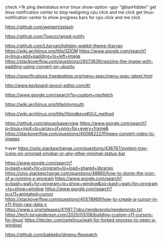 check >1k ping dwmstatus error
tmux show-option -gqv "@barHidden"
get linux-notification center to stop realigning cpu click and me click
get linux-notification center to show progress bars for cpu click and me click

https://github.com/weigert/splash

https://github.com/Toqozz/wired-notify

https://github.com/Litarvan/lightdm-webkit-theme-litarvan
https://wiki.archlinux.org/title/SDDM
https://www.google.com/search?q=linux+add+padding+to+left+image
https://stackoverflow.com/questions/29073639/resizing-the-image-with-padding-using-convert-on-ubuntu

https://specifications.freedesktop.org/menu-spec/menu-spec-latest.html

http://www.keyboard-layout-editor.com/#/

https://www.google.com/search?q=custom+neofetch

https://wiki.archlinux.org/title/plymouth

https://wiki.archlinux.org/title/Xbindkeys#GUI_method

https://github.com/glouw/paperview
https://www.google.com/search?q=linux+mp4+to+array+of+png+for+every+frame&
https://stackoverflow.com/questions/40088222/ffmpeg-convert-video-to-images

trayer
https://unix.stackexchange.com/questions/436787/system-tray-icons-on-xmonad-xmobar-or-any-other-minimal-status-bar

https://www.google.com/search?q=bash+wait+for+program+to+load+shared+libraries
https://unix.stackexchange.com/questions/48860/how-to-dump-the-icon-of-a-running-x-program
https://www.google.com/search?q=bash+wait+for+program+to+show+window&oq=bash+wait+for+program+to+show+window
https://www.google.com/search?q=x11+animated+cursor
https://stackoverflow.com/questions/40578969/how-to-create-a-cursor-in-x11-from-raw-data-c
https://www.x.org/releases/X11R7.7/doc/renderproto/renderproto.txt
https://tech.toryanderson.com/2020/03/08/building-custom-x11-cursors-for-linux/
https://itectec.com/unixlinux/wait-for-forked-process-to-open-a-window/

https://github.com/bakkeby/dmenu-flexipatch
